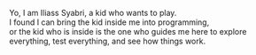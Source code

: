 Yo, I am Iliass Syabri, a kid who wants to play.  
I found I can bring the kid inside me into programming,  
or the kid who is inside is the one who guides me here 
to explore everything, test everything, and see how things work.

